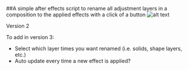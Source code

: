 ##A simple after effects script to rename all adjustment layers in a composition to the applied effects with a click of a button
![alt text](https://raw.githubusercontent.com/X8J/betterAdjustmentLayers/main/screenshot.PNG)

Version 2

To add in version 3:

+ Select which layer times you want renamed (i.e. solids, shape layers, etc.)
+ Auto update every time a new effect is applied?
